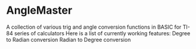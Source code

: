 # AngleMaster
A collection of various trig and angle conversion functions in BASIC for TI-84 series of calculators
Here is a list of currently working features:
Degree to Radian conversion
Radian to Degree conversion
